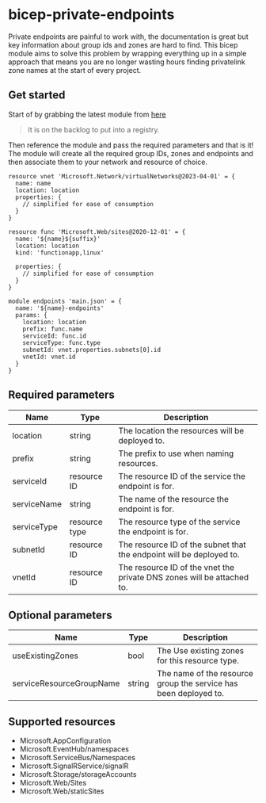 # bicep-private-endpoints

Private endpoints are painful to work with, the documentation is great but key information about group ids and zones are hard to find. This bicep module aims to solve this problem by wrapping everything up in a simple approach that means you are no longer wasting hours finding privatelink zone names at the start of every project.


## Get started

Start of by grabbing the latest module from [here](https://github.com/JimPaine/bicep-private-endpoints/releases)

> It is on the backlog to put into a registry.

Then reference the module and pass the required parameters and that is it! The module will create all the required group IDs, zones and endpoints and then associate them to your network and resource of choice.

```bicep
resource vnet 'Microsoft.Network/virtualNetworks@2023-04-01' = {
  name: name
  location: location
  properties: {
    // simplified for ease of consumption
  }
}

resource func 'Microsoft.Web/sites@2020-12-01' = {
  name: '${name}${suffix}'
  location: location
  kind: 'functionapp,linux'

  properties: {
    // simplified for ease of consumption
  }
}

module endpoints 'main.json' = {
  name: '${name}-endpoints'
  params: {
    location: location
    prefix: func.name
    serviceId: func.id
    serviceType: func.type
    subnetId: vnet.properties.subnets[0].id
    vnetId: vnet.id
  }
}
```

## Required parameters

| Name        | Type          | Description                                                            |
| ----------- | ------------- | ---------------------------------------------------------------------- |
| location    | string        | The location the resources will be deployed to.                        |
| prefix      | string        | The prefix to use when naming resources.                               |
| serviceId   | resource ID   | The resource ID of the service the endpoint is for.                    |
| serviceName | string        | The name of the resource the endpoint is for.                          |
| serviceType | resource type | The resource type of the service the endpoint is for.                  |
| subnetId    | resource ID   | The resource ID of the subnet that the endpoint will be deployed to.   |
| vnetId      | resource ID   | The resource ID of the vnet the private DNS zones will be attached to. |

## Optional parameters

| Name                     | Type   | Description                                                      |
| ------------------------ | ------ | ---------------------------------------------------------------- |
| useExistingZones         | bool   | The Use existing zones for this resource type.                   |
| serviceResourceGroupName | string | The name of the resource group the service has been deployed to. |

## Supported resources

- Microsoft.AppConfiguration
- Microsoft.EventHub/namespaces
- Microsoft.ServiceBus/Namespaces
- Microsoft.SignalRService/signalR
- Microsoft.Storage/storageAccounts
- Microsoft.Web/Sites
- Microsoft.Web/staticSites